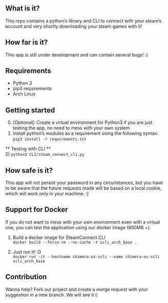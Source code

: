 ## **What is it?**

This repo contains a python’s library and CLI to connect with your steam’s account and very shortly downloading your steam games with it!

## **How far is it?**

This app is still under development and can contain several bugs! :(  

## **Requirements**
* Python 3
* pip3 requirements
* Arch Linux

## **Getting started**
0) [Optional]: Create a virtual environment for Python3 if you are just testing the app, no need to mess with your own system  
1) Install python’s modules as a requirement using the following syntax:  
`pip3 install -r requirements.txt`

** Testing with CLI **  
2) `python3 CLI/steam_connect_cli.py`

## **How safe is it?**

This app will not persist your password in any circunstances, but you have to be aware that the future requests made will be based on a local cookie, which will work only in your machine. :]

## **Support for Docker**

If you do not want to mess with your own environment even with a virtual one, you can test the application
using our docker image (800MB ~).  

1. Build a docker image for SteamConnect CLI  
`docker build --force-rm --no-cache -t scli_arch_base .`  


2. Just run it! :D  
`docker run -it --hostname chimera-os-scli --name chimera-os-scli scli_arch_base`

## **Contribution**

Wanna help? Fork our project and create a merge request with your suggestion in a new branch. We will see it (:
